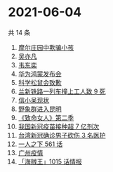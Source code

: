 # 2021-06-04

共 14 条

<!-- BEGIN -->
<!-- 最后更新时间 Fri Jun 04 2021 19:59:51 GMT+0800 (China Standard Time) -->

1. [摩尔庄园中欺骗小孩](https://www.zhihu.com/search?q=摩尔庄园)
2. [吴亦凡](https://www.zhihu.com/search?q=吴亦凡)
3. [韦东奕](https://www.zhihu.com/search?q=韦东奕)
4. [华为鸿蒙发布会](https://www.zhihu.com/search?q=华为)
5. [科学松鼠会致歉](https://www.zhihu.com/search?q=科学松鼠会)
6. [兰新铁路一列车撞上工人致 9 死](https://www.zhihu.com/search?q=兰新铁路)
7. [信小呆现状](https://www.zhihu.com/search?q=信小呆)
8. [野象群进入昆明](https://www.zhihu.com/search?q=云南大象)
9. [《致命女人》第二季](https://www.zhihu.com/search?q=致命女人)
10. [我国新冠疫苗接种超 7 亿剂次](https://www.zhihu.com/search?q=新冠疫苗)
11. [台湾新冠确诊男子砍伤 3 名医护](https://www.zhihu.com/search?q=台湾疫情)
12. [一人之下 561 话](https://www.zhihu.com/search?q=一人之下)
13. [广州疫情](https://www.zhihu.com/search?q=广州疫情)
14. [「海贼王」1015 话情报](https://www.zhihu.com/search?q=海贼王)

<!-- END -->
